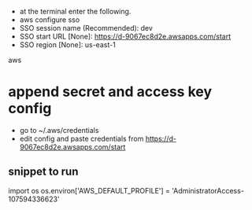 * at the terminal enter the following.
* aws configure sso
* SSO session name (Recommended): dev
* SSO start URL [None]: https://d-9067ec8d2e.awsapps.com/start
* SSO region [None]: us-east-1

aws
# append secret and access key config
* go to ~/.aws/credentials 
* edit config and paste credentials from  https://d-9067ec8d2e.awsapps.com/start


## snippet to run
import os
os.environ['AWS_DEFAULT_PROFILE'] = 'AdministratorAccess-107594336623'